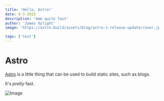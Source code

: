```yaml
---
title: 'Hello, Astro!'
date: 9-3-2023
description: 'mmm quite fast'
author: 'James Xylight'
image: 'https://astro.build/assets/blog/astro-1-release-update/cover.jpeg'

tags: ['test']
---
```


# Astro

[Astro](https://astro.build) is a little thing that can be used to build static sites, such as blogs.

It's _pretty_ fast.

![Image](https://imagi.xylight.us/logo.svg)
